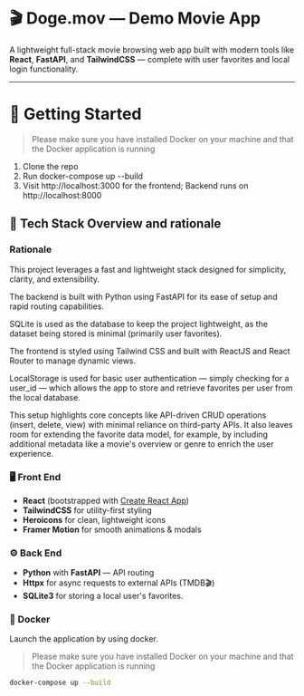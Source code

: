 # 🎬 Doge.mov — Demo Movie App

A lightweight full-stack movie browsing web app built with modern tools like **React**, **FastAPI**, and **TailwindCSS** — complete with user favorites and local login functionality.

---

# 🚀 Getting Started

> Please make sure you have installed Docker on your machine and that the Docker application is running

1. Clone the repo
2. Run docker-compose up --build
3. Visit http://localhost:3000 for the frontend; Backend runs on http://localhost:8000

## 🧠 Tech Stack Overview and rationale

### Rationale 

This project leverages a fast and lightweight stack designed for simplicity, clarity, and extensibility. 

The backend is built with Python using FastAPI for its ease of setup and rapid routing capabilities.

SQLite is used as the database to keep the project lightweight, as the dataset being stored is minimal (primarily user favorites).
 
The frontend is styled using Tailwind CSS and built with ReactJS and React Router to manage dynamic views. 

LocalStorage is used for basic user authentication — simply checking for a user_id — which allows the app to store and retrieve favorites per user from the local database. 

This setup highlights core concepts like API-driven CRUD operations (insert, delete, view) with minimal reliance on third-party APIs. It also leaves room for extending the favorite data model, for example, by including additional metadata like a movie's overview or genre to enrich the user experience.

### 🖥️ Front End

- **React** (bootstrapped with [Create React App](https://create-react-app.dev/))
- **TailwindCSS** for utility-first styling
- **Heroicons** for clean, lightweight icons
- **Framer Motion** for smooth animations & modals

### ⚙️ Back End

- **Python** with **FastAPI** — API routing
- **Httpx** for async requests to external APIs (TMDB🎬)
- **SQLite3** for storing a local user's favorites. 

### 🐳 Docker

Launch the application by using docker. 

> Please make sure you have installed Docker on your machine and that the Docker application is running

```bash
docker-compose up --build
```


